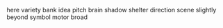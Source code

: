 here variety bank idea pitch brain shadow shelter direction scene slightly beyond symbol motor broad